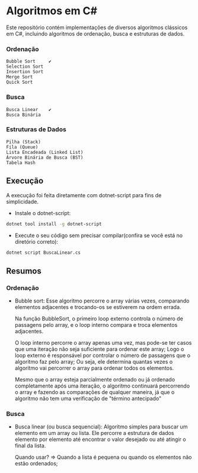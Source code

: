 # Algoritmos em C#

Este repositório contém implementações de diversos algoritmos clássicos em C#, incluindo algoritmos de ordenação, busca e estruturas de dados.

### Ordenação
    Bubble Sort     ✔
    Selection Sort
    Insertion Sort
    Merge Sort
    Quick Sort 

### Busca
    Busca Linear    ✔
    Busca Binária

### Estruturas de Dados
    Pilha (Stack)
    Fila (Queue)
    Lista Encadeada (Linked List)
    Árvore Binária de Busca (BST)
    Tabela Hash


## Execução
A execução foi feita diretamente com dotnet-script para fins de simplicidade.
- Instale o dotnet-script:
```bash
dotnet tool install -g dotnet-script
```

- Execute o seu código sem precisar compilar(confira se você está no diretório correto):
```bash
dotnet script BuscaLinear.cs
```

## Resumos



### Ordenação

- Bubble sort: Esse algoritmo percorre o array várias vezes, comparando elementos adjacentes e trocando-os se estiverem na ordem errada.
    
    Na função BubbleSort, o primeiro loop externo controla o número de passagens pelo array, e o loop interno compara e troca elementos adjacentes.
    
    O loop interno percorre o array apenas uma vez, mas pode-se ter casos que uma iteração não seja suficiente para ordenar este array; Logo o loop externo é responsável por controlar o número de passagens que o algoritmo faz pelo array; Ou seja, ele determina quantas vezes o algoritmo vai percorrer o array para ordenar todos os elementos.
    
    Mesmo que o array esteja parcialmente ordenado ou já ordenado completamente após uma iteração, o algoritmo continuará percorrendo o array e fazendo as comparações de qualquer maneira, já que o algoritmo não tem uma verificação de "término antecipado"
    

### Busca

- Busca linear (ou busca sequencial): Algoritmo simples para buscar um elemento em um array ou lista. Ele percorre a estrutura de dados elemento por elemento até encontrar o valor desejado ou até atingir o final da lista.
    
    Quando usar? => Quando a lista é pequena ou quando os elementos não estão ordenados;

